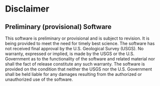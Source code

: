 Disclaimer
==========


Preliminary (provisional) Software
----------------------------------

This software is preliminary or provisional and is subject to revision. It is
being provided to meet the need for timely best science. The software has not
received final approval by the U.S. Geological Survey (USGS). No warranty,
expressed or implied, is made by the USGS or the U.S. Government as to the
functionality of the software and related material nor shall the fact of
release constitute any such warranty. The software is provided on the
condition that neither the USGS nor the U.S. Government shall be held liable
for any damages resulting from the authorized or unauthorized use of the
software.
